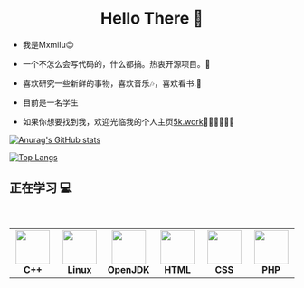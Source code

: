 <h1 align="center"> Hello There 👋 </h1>


* 我是Mxmilu:blush:
* 一个不怎么会写代码的，什么都搞。热衷开源项目。🤔
* 喜欢研究一些新鲜的事物，喜欢音乐🎶，喜欢看书.📖

* 目前是一名学生
  

* 如果你想要找到我，欢迎光临我的个人主页[5k.work](https://5k.work)🎊🎊🎊🎊🎊🎊

[![Anurag's GitHub stats](https://github-readme-stats.vercel.app/api?username=Mxmilu666)](https://github.com/anuraghazra/github-readme-stats)

[![Top Langs](https://github-readme-stats.vercel.app/api/top-langs/?username=Mxmilu666)](https://github.com/anuraghazra/github-readme-stats)

## 正在学习 :computer:

<br>
<table  width = "600px">
<body background="https://appleblock.cn/miku.webp"
               style="background-repeat:no-repeat               
               background-attachment:fixed;
               background-size:100% 100%; ">
<tbody>
 <tr>
<td align="center" width="70px">
<div>
<img height=60px src="https://bkimg.cdn.bcebos.com/pic/faf2b2119313b07eca80a2d58a9d862397dda0442691?x-bce-process=image/resize,m_lfit,w_536,limit_1/format,f_jpg"> 
</div>
<span><b><center>C++</center></b></span> 
</td>


<td align="center" width="70px">
<div>
<img height=60px src="https://upload.wikimedia.org/wikipedia/commons/a/af/Tux.png"> 
</div>
<span><b><center>Linux </center></b></span> 
</td>



<td align="center" width="70px">
<div>
<img height=60px src="https://avatars.githubusercontent.com/u/41768318?s=200&v=4"> 
</div>
<span><b><center>OpenJDK</center></b></span> 
</td>



<td align="center" width="70px">
<div>
<img height=60px src="https://bkimg.cdn.bcebos.com/pic/fcfaaf51f3deb48fed44b731fe1f3a292df5782b?x-bce-process=image/watermark,image_d2F0ZXIvYmFpa2U4MA==,g_7,xp_5,yp_5/format,f_auto"> 
</div>
<span><b><center>HTML</center></b></span> 
</td>



<td align="center" width="70px">
<div>
<img height=60px src="https://bkimg.cdn.bcebos.com/pic/279759ee3d6d55fbe2fea0a66f224f4a20a4dd72?x-bce-process=image/resize,m_lfit,w_536,limit_1/format,f_jpg"> 
</div>
<span><b><center>CSS</center></b></span> 
</td>



<td align="center" width="70px">
<div>
<img height=60px src="https://bkimg.cdn.bcebos.com/pic/d01373f082025aafa40f8c09ebbfbc64034f79f0aced?x-bce-process=image/watermark,image_d2F0ZXIvYmFpa2UyNzI=,g_7,xp_5,yp_5/format,f_auto"> 
</div>
<span><b><center>PHP</center></b></span> 
</td>
</tr>

</tbody>
</table>





